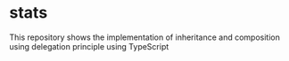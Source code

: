 # stats
This repository shows the implementation of inheritance and composition using delegation principle using TypeScript
